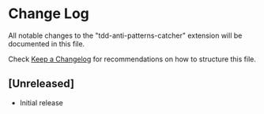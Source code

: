 # Change Log

All notable changes to the "tdd-anti-patterns-catcher" extension will be documented in this file.

Check [Keep a Changelog](http://keepachangelog.com/) for recommendations on how to structure this file.

## [Unreleased]

- Initial release